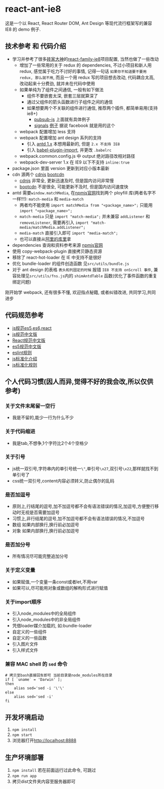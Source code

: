 # react-ant-ie8
这是一个以 React, React Router DOM, Ant Design 等现代流行框架写的兼容 IE8 的 demo 例子.

## 技术参考 和 代码介绍
* 学习并参考了很多[砖家大神](https://github.com/brickspert)的[react-family-ie8](https://github.com/brickspert/react-family-ie8)项目配置, 当然也做了一些改动
	* 增加了一些常用的关于 redux 的 dependencies, 不过小项目和新人用 redux, 感觉属于吃力不讨好的事情, 记得一句话 `如果你不知道要不要用 redux, 那么就不用`, 而且一个用 redux 写的项目想去改动, 代码耦合太高, 改动起来十分费劲, 就并未在代码中使用
	* 如果单纯为了组件之间通信, 一般有如下做法
		* 组件不要嵌套太深, 嵌套三层就算深了
		* 通过父组件的箭头函数进行子组件之间的通信
		* 如果想要两个不关联的组件进行通信, 推荐两个插件, 都简单易用(支持 ie8+)
			* [pubsub-js](https://www.npmjs.com/package/pubsub-js) 上面就有具体例子
			* [signals](https://www.npmjs.com/package/signals) [例子](https://github.com/millermedeiros/js-signals/wiki/Examples) 据说 facebook 就是用的这个
	* webpack 配置增加 less 支持
	* webpack 配置增加 ant design 系列的支持
		* 引入 [antd 1.x](http://1x.ant.design) 本想用最新的, 但是 `2.x 不支持 IE8`
		* 引入 [babel-plugin-import](https://www.npmjs.com/package/babel-plugin-import), 并更改 `.babelrc`
	* webpack.common.config.js 中 output 绝对路径改相对路径
	* webpack-dev-server 1.x 在 IE9 以下不支持 `inline:true`
* package.json 里面 version 更新到对应小版本最新
* cdn 源两个 [cdnjs](https://cdnjs.com) [bootcdn](http://www.bootcdn.cn)
	* [cdnjs](https://cdnjs.com) 非常全, 更新迅速及时, 但是国内访问非常慢
	* [bootcdn](http://www.bootcdn.cn) 不是很全, 可能更新不及时, 但是国内访问速度快
* antd 需要`window.matchMedia`, 在[npmjs官网](https://www.npmjs.com)找到两个 ployfill 库(两者名字不一样!!!): `match-media` 和 `media-match`
	* 两者均不能使用 `import matchMedia from "<package_name>";` 只能用 `import "<package_name>";`
	* `match-media` 只是 `import "match-media";` 并未兼容 `addListener` 和 `removeListener`, 需要再引入 `import "match-media/matchMedia.addListener";`
	* `media-match` 直接引入即可 `import "media-match";`
	* 也可以直接从[阿里的库里](https://as.alipayobjects.com/g/component/??media-match/2.0.2/media.match.min.js)拿
* dependencies 查询和资料参考来源 [npmjs官网](https://www.npmjs.com)
* 使用 copy-webpack-plugin 直接拷贝静态资源
* 移除了 react-hot-loader 在 IE 中支持不是很好
* 优化 bundle-loader 的组件创造函数 见`src/utils/bundle.js`
* 对于 ant design 的表格 `表头和列固定的时候` 报错 `IE8 不支持 onScroll 事件`, 兼容处理见`src/utils/fns.js`内的 `shimAntdTable` 函数(优化了事件函数的重复绑定问题)

刚开始学 webpack, 还有很多不懂, 欢迎指点秘籍, 或者纠错改进, 共同学习,共同进步

## 代码规范参考
* [js规范es5,es6,react](https://github.com/airbnb/javascript)
* [js规范中文版](https://github.com/yuche/javascript)
* [React规范中文版](https://github.com/JasonBoy/javascript/tree/master/react)
* [es5规范中文版](https://github.com/sivan/javascript-style-guide/tree/master/es5)
* [eslint规则](http://eslint.cn/docs/rules)
* [js标准化介绍](https://standardjs.com/readme-zhcn.html)
* [js标准化规则](https://standardjs.com/rules-zhcn.html)

## 个人代码习惯(因人而异,觉得不好的我会改,所以仅供参考)
### 关于文件末尾留一空行
* 我是不留的,能少一行为什么不少
### 关于代码缩进
* 我是tab,不想争,1个字符比2个4个空格少
### 关于引号
* js统一双引号,字符串内的单引号统一`\"`,单引号`\x27`,双引号`\x22`,那样就找不到单引号了
* css统一双引号,content内容必须转义,防止偶尔的乱码
### 是否加逗号
* 原则上,行结尾的逗号,加不加逗号都不会有语法错误的情况,加逗号,方便整行移动时无视是否需要加逗号
* 习惯上,非行结尾的逗号,加不加逗号都不会有语法错误的情况,不加逗号
* 数组 如果内部换行,换行前必加逗号
* 对象 如果内部换行,换行前必加逗号
### 是否加分号
* 所有情况尽可能完整追加分号
### 关于定义变量
* 如果赋值,一个变量一条const或者let,不用var
* 如果可以,尽可能用对象或数组的解构形式进行赋值
### 关于import顺序
* 引入node_modules中的全局组件
* 引入node_modules中的非全局组件
* 凭借loader媒介加载的, 如:bundle-loader
* 自定义的一些组件
* 自定义的一些函数
* 引入图片文件
* 引入样式文件
### 兼容 MAC shell 的 `sed` 命令
```shell
# 拷贝至bash直接回车即可 当前目录是node_modules所在目录
if [ `uname` = 'Darwin' ];
then
	alias sed='sed -i '\'\'
else
	alias sed='sed -i'
fi
```

## 开发坏境启动
1. `npm install`
2. `npm start`
3. 浏览器打开[http://localhost:8888](http://localhost:8888)

## 生产坏境部署
1. `npm install` 若在前面运行过此命令, 可跳过
2. `npm run app`
3. 拷贝dist文件夹内容至服务器即可